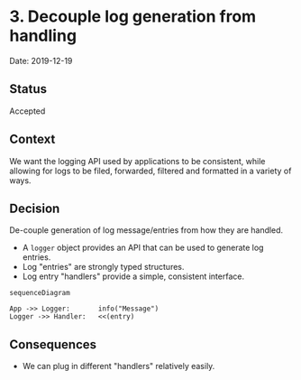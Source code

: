 # 3. Decouple log generation from handling

Date: 2019-12-19

## Status

Accepted

## Context

We want the logging API used by applications to be consistent, while allowing for logs to be filed, forwarded, filtered and formatted in a variety of ways.

## Decision

De-couple generation of log message/entries from how they are handled.

* A `logger` object provides an API that can be used to generate log entries.
* Log "entries" are strongly typed structures.
* Log entry "handlers" provide a simple, consistent interface.

```mermaid
sequenceDiagram

App ->> Logger:       info("Message")
Logger ->> Handler:   <<(entry)
```

## Consequences

* We can plug in different "handlers" relatively easily.

